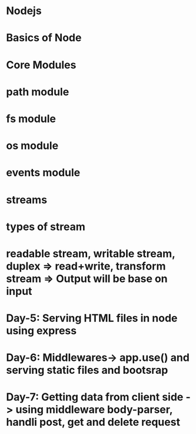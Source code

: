 # Nodejs

# Basics of Node
# Core Modules
# path module
# fs module
# os module
# events module
# streams

# types of stream
# readable stream, writable stream, duplex => read+write, transform stream => Output will be base on input

# Day-5: Serving HTML files in node using express
# Day-6: Middlewares-> app.use() and serving static files and bootsrap
# Day-7: Getting data from client side -> using middleware body-parser, handli post, get and delete request